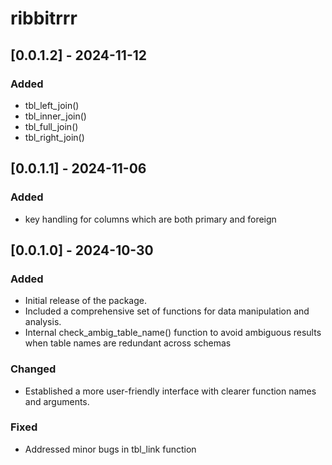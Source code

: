 # ribbitrrr

## [0.0.1.2] - 2024-11-12
### Added

- tbl_left_join()
- tbl_inner_join()
- tbl_full_join()
- tbl_right_join()

## [0.0.1.1] - 2024-11-06
### Added

- key handling for columns which are both primary and foreign

## [0.0.1.0] - 2024-10-30
### Added

- Initial release of the package.
- Included a comprehensive set of functions for data manipulation and analysis.
- Internal check_ambig_table_name() function to avoid ambiguous results when table names are redundant across schemas

### Changed

- Established a more user-friendly interface with clearer function names and arguments.

### Fixed

- Addressed minor bugs in tbl_link function
